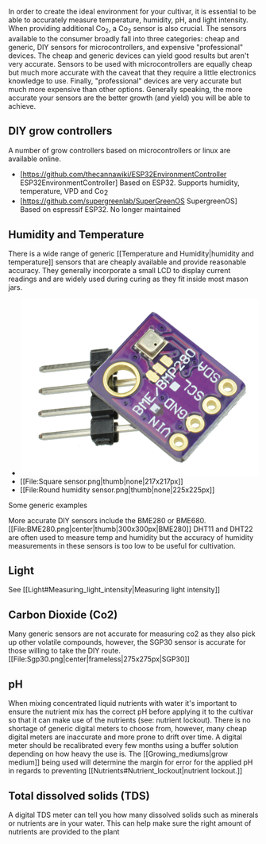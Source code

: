 In order to create the ideal environment for your cultivar, it is essential to be able to accurately measure temperature, humidity, pH, and light intensity. When providing additional Co<sub>2</sub>, a Co<sub>2</sub> sensor is also crucial. The sensors available to the consumer broadly fall into three categories: cheap and generic, DIY sensors for microcontrollers, and expensive "professional" devices. The cheap and generic devices can yield good results but aren't very accurate. Sensors to be used with microcontrollers are equally cheap but much more accurate with the caveat that they require a little electronics knowledge to use. Finally, "professional" devices are very accurate but much more expensive than other options. Generally speaking, the more accurate your sensors are the better growth (and yield) you will be able to achieve. 

## DIY grow controllers ##
A number of grow controllers based on microcontrollers or linux are available online.

* [https://github.com/thecannawiki/ESP32EnvironmentController ESP32EnvironmentController] Based on ESP32. Supports humidity, temperature, VPD and Co<sub><big>2</big></sub> 
* [https://github.com/supergreenlab/SuperGreenOS SupergreenOS] Based on espressif ESP32. No longer maintained 

## Humidity and Temperature ##
There is a wide range of generic [[Temperature and Humidity|humidity and temperature]] sensors that are cheaply available and provide reasonable accuracy. They generally incorporate a small LCD to display current readings and are widely used during curing as they fit inside most mason jars.  
<div align#'center'><ul> 
<li style#"display: inline-block;"> <img src="/public/images/BME280.png"></img> </li>
<li style#"display: inline-block;"> [[File:Square sensor.png|thumb|none|217x217px]] </li>
<li style#"display: inline-block;"> [[File:Round humidity sensor.png|thumb|none|225x225px]] </li>
</ul>
</div>
<p align#'center'>Some generic examples</p>More accurate DIY sensors include the BME280 or BME680. 
[[File:BME280.png|center|thumb|300x300px|BME280]]
DHT11 and DHT22 are often used to measure temp and humidity but the accuracy of humidity measurements in these sensors is too low to be useful for cultivation.

## Light ##
See [[Light#Measuring_light_intensity|Measuring light intensity]]

## Carbon Dioxide (Co2) ##
Many generic sensors are not accurate for measuring co2 as they also pick up other volatile compounds, however, the SGP30 sensor is accurate for those willing to take the DIY route.
[[File:Sgp30.png|center|frameless|275x275px|SGP30]]


## pH ##
When mixing concentrated liquid nutrients with water it's important to ensure the nutrient mix has the correct pH before applying it to the cultivar so that it can make use of the nutrients (see: nutrient lockout). There is no shortage of generic digital meters to choose from, however, many cheap digital meters are inaccurate and more prone to drift over time. A digital meter should be recalibrated every few months using a buffer solution depending on how heavy the use is. The [[Growing_mediums|grow medium]] being used will determine the margin for error for the applied pH in regards to preventing [[Nutrients#Nutrient_lockout|nutrient lockout.]]

## Total dissolved solids (TDS) ##
A digital TDS meter can tell you how many dissolved solids such as minerals or nutrients are in your water. This can help make sure the right amount of nutrients are provided to the plant